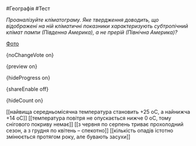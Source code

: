 #Географія #Тест

*Проаналізуйте кліматограму. Яке твердження доводить, що відображені на ній кліматичні показники характеризують субтропічний клімат пампи (Південна Америка), а не прерій (Північна Америка)?*

[Фото](https://zno.osvita.ua//doc/images/znotest/95/9524/15.jpg)

{noChangeVote on}

{preview on}

{hideProgress on}

{shareEnable off}

{hideCount on}

[[найвища середньомісячна температура становить +25 oС, а найнижча +14 oС]]
[[температура повітря не опускається нижче 0 oС, тому снігового покриву немає]]
[[з червня по серпень триває прохолодний сезон, а з грудня по квітень – спекотно]]
[[кількість опадів істотно змінюється протягом року, але бувають засухи]]
